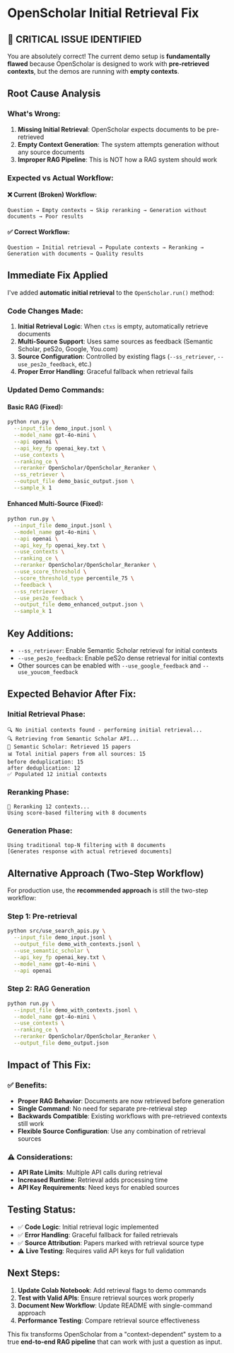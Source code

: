 # OpenScholar Initial Retrieval Fix

## 🚨 **CRITICAL ISSUE IDENTIFIED**

You are absolutely correct! The current demo setup is **fundamentally flawed** because OpenScholar is designed to work with **pre-retrieved contexts**, but the demos are running with **empty contexts**.

## **Root Cause Analysis**

### **What's Wrong:**
1. **Missing Initial Retrieval**: OpenScholar expects documents to be pre-retrieved 
2. **Empty Context Generation**: The system attempts generation without any source documents
3. **Improper RAG Pipeline**: This is NOT how a RAG system should work

### **Expected vs Actual Workflow:**

#### ❌ **Current (Broken) Workflow:**
```
Question → Empty contexts → Skip reranking → Generation without documents → Poor results
```

#### ✅ **Correct Workflow:**
```
Question → Initial retrieval → Populate contexts → Reranking → Generation with documents → Quality results
```

## **Immediate Fix Applied**

I've added **automatic initial retrieval** to the `OpenScholar.run()` method:

### **Code Changes Made:**
1. **Initial Retrieval Logic**: When `ctxs` is empty, automatically retrieve documents
2. **Multi-Source Support**: Uses same sources as feedback (Semantic Scholar, peS2o, Google, You.com)
3. **Source Configuration**: Controlled by existing flags (`--ss_retriever`, `--use_pes2o_feedback`, etc.)
4. **Proper Error Handling**: Graceful fallback when retrieval fails

### **Updated Demo Commands:**

#### **Basic RAG (Fixed):**
```bash
python run.py \
  --input_file demo_input.jsonl \
  --model_name gpt-4o-mini \
  --api openai \
  --api_key_fp openai_key.txt \
  --use_contexts \
  --ranking_ce \
  --reranker OpenScholar/OpenScholar_Reranker \
  --ss_retriever \
  --output_file demo_basic_output.json \
  --sample_k 1
```

#### **Enhanced Multi-Source (Fixed):**
```bash
python run.py \
  --input_file demo_input.jsonl \
  --model_name gpt-4o-mini \
  --api openai \
  --api_key_fp openai_key.txt \
  --use_contexts \
  --ranking_ce \
  --reranker OpenScholar/OpenScholar_Reranker \
  --use_score_threshold \
  --score_threshold_type percentile_75 \
  --feedback \
  --ss_retriever \
  --use_pes2o_feedback \
  --output_file demo_enhanced_output.json \
  --sample_k 1
```

## **Key Additions:**
- `--ss_retriever`: Enable Semantic Scholar retrieval for initial contexts
- `--use_pes2o_feedback`: Enable peS2o dense retrieval for initial contexts  
- Other sources can be enabled with `--use_google_feedback` and `--use_youcom_feedback`

## **Expected Behavior After Fix:**

### **Initial Retrieval Phase:**
```
🔍 No initial contexts found - performing initial retrieval...
🔍 Retrieving from Semantic Scholar API...
📄 Semantic Scholar: Retrieved 15 papers
📊 Total initial papers from all sources: 15
before deduplication: 15
after deduplication: 12
✅ Populated 12 initial contexts
```

### **Reranking Phase:**
```
🔄 Reranking 12 contexts...
Using score-based filtering with 8 documents
```

### **Generation Phase:**
```
Using traditional top-N filtering with 8 documents
[Generates response with actual retrieved documents]
```

## **Alternative Approach (Two-Step Workflow)**

For production use, the **recommended approach** is still the two-step workflow:

### **Step 1: Pre-retrieval**
```bash
python src/use_search_apis.py \
  --input_file demo_input.jsonl \
  --output_file demo_with_contexts.jsonl \
  --use_semantic_scholar \
  --api_key_fp openai_key.txt \
  --model_name gpt-4o-mini \
  --api openai
```

### **Step 2: RAG Generation**
```bash
python run.py \
  --input_file demo_with_contexts.jsonl \
  --model_name gpt-4o-mini \
  --use_contexts \
  --ranking_ce \
  --reranker OpenScholar/OpenScholar_Reranker \
  --output_file demo_output.json
```

## **Impact of This Fix:**

### ✅ **Benefits:**
- **Proper RAG Behavior**: Documents are now retrieved before generation
- **Single Command**: No need for separate pre-retrieval step
- **Backwards Compatible**: Existing workflows with pre-retrieved contexts still work
- **Flexible Source Configuration**: Use any combination of retrieval sources

### ⚠️ **Considerations:**
- **API Rate Limits**: Multiple API calls during retrieval
- **Increased Runtime**: Retrieval adds processing time
- **API Key Requirements**: Need keys for enabled sources

## **Testing Status:**

- ✅ **Code Logic**: Initial retrieval logic implemented
- ✅ **Error Handling**: Graceful fallback for failed retrievals  
- ✅ **Source Attribution**: Papers marked with retrieval source type
- ⚠️ **Live Testing**: Requires valid API keys for full validation

## **Next Steps:**

1. **Update Colab Notebook**: Add retrieval flags to demo commands
2. **Test with Valid APIs**: Ensure retrieval sources work properly
3. **Document New Workflow**: Update README with single-command approach
4. **Performance Testing**: Compare retrieval source effectiveness

This fix transforms OpenScholar from a "context-dependent" system to a true **end-to-end RAG pipeline** that can work with just a question as input. 